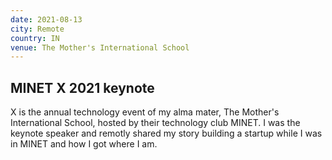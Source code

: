 ```yaml
---
date: 2021-08-13
city: Remote
country: IN
venue: The Mother's International School
---
```


## MINET X 2021 keynote

X is the annual technology event of my alma mater, The Mother's International School, hosted by their technology club MINET. I was the keynote speaker and remotly shared my story building a startup while I was in MINET and how I got where I am.
